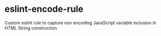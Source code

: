 # eslint-encode-rule
Custom eslint rule to capture non encoding JavaScript variable inclusion in HTML String construction
